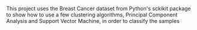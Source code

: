 This project uses the Breast Cancer dataset from Python's sckikit package to show how to use a few clustering algorithms, Principal Component Analysis and Support Vector Machine, in order to classify the samples

